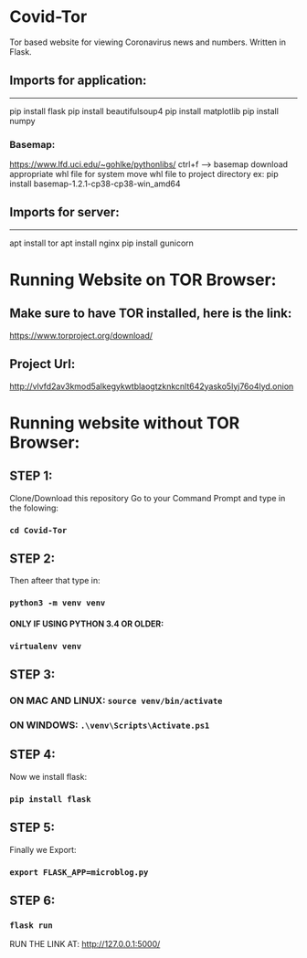 # Covid-Tor
Tor based website for viewing Coronavirus news and numbers. Written in Flask.

## Imports for application:
---
pip install flask
pip install beautifulsoup4
pip install matplotlib
pip install numpy

### Basemap:
https://www.lfd.uci.edu/~gohlke/pythonlibs/
ctrl+f --> basemap
download appropriate whl file for system
move whl file to project directory
ex:
pip install basemap-1.2.1-cp38-cp38-win_amd64

## Imports for server:
---
apt install tor
apt install nginx
pip install gunicorn

#
#
#

# Running Website on TOR Browser: 

## Make sure to have TOR installed, here is the link: 
https://www.torproject.org/download/

## Project Url:
http://vlvfd2av3kmod5alkegykwtblaogtzknkcnlt642yasko5lyj76o4lyd.onion



#
#
#
# Running website without TOR Browser: 
## STEP 1:
Clone/Download this repository
Go to your Command Prompt and type in the folowing: 
### `cd Covid-Tor`

## STEP 2:
Then afteer that type in: 
### `python3 -m venv venv`


#### ONLY IF USING PYTHON 3.4 OR OLDER:
### `virtualenv venv`

## STEP 3:
### ON MAC AND LINUX: `source venv/bin/activate`
### ON WINDOWS: `.\venv\Scripts\Activate.ps1`

## STEP 4:
Now we install flask: 
### `pip install flask`

## STEP 5:
Finally we Export: 
### `export FLASK_APP=microblog.py`

## STEP 6: 
### `flask run`
RUN THE LINK AT: http://127.0.0.1:5000/


